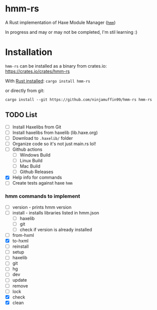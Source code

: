 # hmm-rs

A Rust implementation of Haxe Module Manager ([`hmm`](https://github.com/andywhite37/hmm))

In progress and may or may not be completed, I'm stil learning :)

# Installation

`hmm-rs` can be installed as a binary from crates.io: https://crates.io/crates/hmm-rs

With [Rust installed](https://www.rust-lang.org/tools/install):
`cargo install hmm-rs`

or directly from git:

`cargo install --git https://github.com/ninjamuffin99/hmm-rs hmm-rs`

## TODO List

- [ ] Install Haxelibs from Git
- [ ] Install haxelibs from haxelib (lib.haxe.org)
- [ ] Download to `.haxelib/` folder
- [ ] Organize code so it's not just main.rs lol!
- [ ] Github actions
  - [ ] Windows Build
  - [ ] Linux Build
  - [ ] Mac Build
  - [ ] Github Releases
- [x] Help info for commands
- [ ] Create tests against haxe `hmm`

### hmm commands to implement

- [ ] version - prints hmm version
- [ ] install - installs libraries listed in hmm.json
  - [ ] haxelib
  - [ ] git
  - [ ] check if version is already installed
- [ ] from-hxml
- [x] to-hxml
- [ ] reinstall
- [ ] setup
- [ ] haxelib
- [ ] git
- [ ] hg
- [ ] dev
- [ ] update
- [ ] remove
- [ ] lock
- [x] check
- [x] clean
